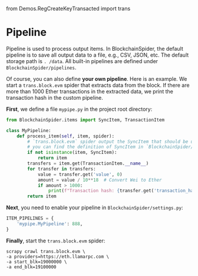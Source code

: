 from Demos.RegCreateKeyTransacted import trans

# Pipeline
Pipeline is used to process output items.
In BlockchainSpider, the default pipeline is to save all output data to a file, e.g., CSV, JSON, etc.
The default storage path is `. /data`.
All built-in pipelines are defined under `BlockchainSpider/pipelines`.

Of course, you can also define **your own pipeline**.
Here is an example.
We start a `trans.block.evm` spider that extracts data from the block.
If there are more than 1000 Ether transactions in the extracted data, we print the transaction hash in the custom pipeline.

**First**, we define a file `mypipe.py` in the project root directory:
```python
from BlockchainSpider.items import SyncItem, TransactionItem

class MyPipeline:
    def process_item(self, item, spider):
        # `trans.block.evm` spider output the SyncItem that should be unpacked.
        # you can find the definition of SyncItem in `BlockchainSpider/items/sync.py`
        if not isinstance(item, SyncItem):
            return item
        transfers = item.get(TransactionItem.__name__)
        for transfer in transfers:
            value = transfer.get('value', 0)
            amount = value / 10**18  # Convert Wei to Ether
            if amount > 1000:
                print(f"Transaction hash: {transfer.get('transaction_hash')}")
        return item
```

**Next**, you need to enable your pipeline in `BlockchainSpider/settings.py`:
```python
ITEM_PIPELINES = {
    'mypipe.MyPipeline': 888,
}
```

**Finally**, start the `trans.block.evm` spider:
```shell
scrapy crawl trans.block.evm \
-a providers=https://eth.llamarpc.com \
-a start_blk=19000000 \
-a end_blk=19100000
```